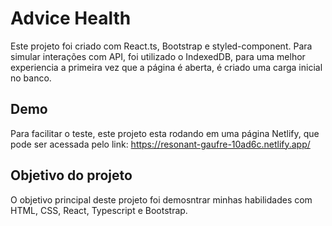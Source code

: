 # Advice Health

Este projeto foi criado com React.ts, Bootstrap e styled-component.
Para simular interações com API, foi utilizado o IndexedDB, para uma melhor experiencia a primeira vez que a página é aberta, é criado uma carga inicial no banco.

## Demo

Para facilitar o teste, este projeto esta rodando em uma página Netlify, que pode ser acessada pelo link:
https://resonant-gaufre-10ad6c.netlify.app/

## Objetivo do projeto
O objetivo principal deste projeto foi demosntrar minhas habilidades com HTML, CSS, React, Typescript e Bootstrap.
